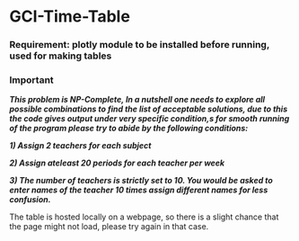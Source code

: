 # GCI-Time-Table
### Requirement: plotly module to be installed before running, used for making tables
### Important

   ___This problem is NP-Complete, 
   In a nutshell one needs to explore all possible combinations to find the list of acceptable solutions, due to this 
   the code gives output under very specific condition,s for smooth running of the program please try to abide by the 
   following conditions:___
   
   ___1) Assign 2 teachers for each subject___
   
   ___2) Assign ateleast 20 periods for each teacher per week___
   
   ___3) The number of teachers is strictly set to 10. You would be asked to enter names of the teacher 10 times assign different
   names for less confusion.___
   
  The table is hosted locally on a webpage, so there is a slight chance that the page might not load, please try again in that case.
